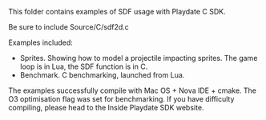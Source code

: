 This folder contains examples of SDF usage with Playdate C SDK.

Be sure to include Source/C/sdf2d.c

Examples included:
- Sprites. Showing how to model a projectile impacting sprites. The game loop is in Lua, the SDF function is in C.
- Benchmark. C benchmarking, launched from Lua.

The examples successfully compile with Mac OS + Nova IDE + cmake. The O3 optimisation flag was set for benchmarking. If you have difficulty compiling, please head to the Inside Playdate SDK website.